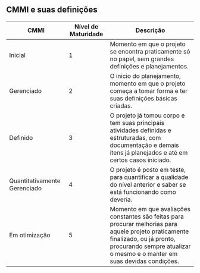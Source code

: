 ## CMMI e suas definições

| CMMI  | Nível de Maturidade | Descrição |
|--|--|--|
|Inicial| 1 | Momento em que o projeto se encontra praticamente só no papel, sem grandes definições e planejamentos. |
|Gerenciado| 2 | O inicio do planejamento, momento em que o projeto começa a tomar forma e ter suas definições básicas criadas.|
|Definido|3|O projeto já tomou corpo e tem suas principais atividades definidas e estruturadas, com documentação e demais itens já planejados e até em certos casos iniciado.|
|Quantitativamente Gerenciado|4|O projeto é posto em teste, para quantificar a qualidade do nível anterior e saber se está funcionando como deveria. |
|Em otimização|5|Momento em que avaliações constantes são feitas para procurar melhorias para aquele projeto praticamente finalizado, ou já pronto, procurando sempre atualizar o mesmo e o manter em suas devidas condições.|

